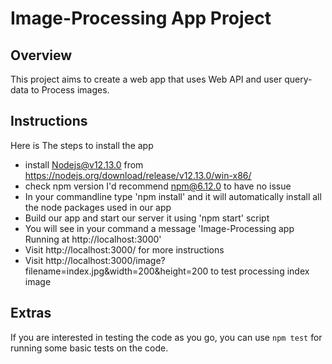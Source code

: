 # Image-Processing App Project

## Overview
This project aims  to create a web app that uses Web API and user query-data to Process images. 

## Instructions
Here is The steps to install the app
- install Nodejs@v12.13.0 from https://nodejs.org/download/release/v12.13.0/win-x86/
- check npm version I'd recommend npm@6.12.0 to have no issue
- In your commandline type 'npm install' and it will automatically install all the node packages used in our app
- Build our app and start our server  it using 'npm start' script
- You will see in your command a message 'Image-Processing app Running at http://localhost:3000'
- Visit http://localhost:3000/ for more instructions
- Visit http://localhost:3000/image?filename=index.jpg&width=200&height=200 to test processing index image


## Extras
If you are interested in testing the code as you go, you can use `npm test` for running some basic tests on the code.

